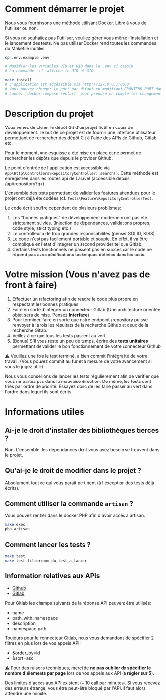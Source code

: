 # Comment démarrer le projet

Nous vous fournissons une méthode utilisant Docker. Libre à vous de l'utiliser ou non.

Si vous ne souhaitez pas l'utiliser, veuillez gérer vous même l'installation et le lancement des tests.
Ne pas utiliser Docker rend toutes les commandes du Makefile inutiles.

```sh
cp .env.example .env

# Modifier les variables UID et GID dans le .env si besoin
# La commande `id` affiche le UID et GID

make install
# L'application est accéssible via http://127.0.0.1:8000
# Vous pouvez changer le port par défaut en modifiant FRONTEND_PORT dans votre .env
# Lancez `docker-compose restart` pour prendre en compte les changements
```

# Description du projet

Vous venez de cloner le dépôt Git d'un projet fictif en cours de developpement.
Le but de ce projet est de fournir une interface utilisateur permettant de rechercher des dépôt Git à l'aide des APIs de Github, Gitlab etc.

Pour le moment, une esquisse a été mise en place et ne permet de rechercher les dépôts que depuis le provider Github.

Le point d'entrée de l'application est accessible via `App\Http\Controllers\RepositoryController::search()`. Cette méthode est enregistrée dans les routes api de Laravel (accessible depuis /api/repository?q=)

L'ensemble des tests permettant de valider les features attendues pour le projet ont déjà été codées (cf. `Tests\Feature\RepositoryControllerTest`.

Le code écrit souffre cependant de plusieurs problèmes:

1. Les "bonnes pratiques" de développement moderne n'ont pas été strictement suivies. (Injection de dépendances, validations propres, code style, strict typing etc.)
2. Le controlleur a de trop grandes responsabilités (penser SOLID, KISS)
3. Le code n'est pas facilement portable et souple. En effet, il va être compliqué en l'état d'intégrer un second provider tel que Gitlab.
4. Certains tests fonctionnels ne passent pas en succès car le code ne répond pas aux spécifications techniques définies dans les tests.

# Votre mission (Vous n'avez pas de front à faire)

1. Effectuer un refactoring afin de rendre le code plus propre en respectant les bonnes pratiques
2. Faire en sorte d'intégrer un connecteur Gitlab (Une architecture orientée objet sera de mise. Pensez **Interface**)
3. Pour terminer, faire en sorte que notre endpoint /repository puisse renvoyer à la fois les résultats de la recherche Github et ceux de la recherche Gitlab.
4. Veillez à ce que tous les tests passent au vert.
5. (Bonus) S'il vous reste un peu de temps, écrire des **tests unitaires** permettant de valider le bon fonctionnement de votre connecteur Github

:warning: Veuillez une fois le test terminé, a bien commit l'intégralité de votre travail. (Vous pouvez commit au fur et a mesure de votre avancement si vous le jugez utile)

Nous vous conseillons de lancer les tests régulièrement afin de vérifier que vous ne partez pas dans la mauvaise direction.
De même, les tests sont triés par ordre de priorité. Essayez donc de les faire passer au vert dans l'ordre dans lequel ils sont écrits.

# Informations utiles

## Ai-je le droit d'installer des bibliothèques tierces ?

Non. L'ensemble des dépendances dont vous avez besoin se trouvent dans le projet.

## Qu'ai-je le droit de modifier dans le projet ?

Absolument tout ce qui vous paraît pertinent (à l'exception des tests déjà écrits).

## Comment utiliser la commande `artisan` ?

Vous pouvez rentrer dans le docker PHP afin d'avoir accès à artisan.

```sh
make exec
php artisan
```

## Comment lancer les tests ?

```sh
make test
make test filter=nom_du_test_a_lancer
```

## Information relatives aux APIs

- [Github](https://docs.github.com/en/free-pro-team@latest/rest/reference/search#search-repositories)
- [Gitlab](https://docs.gitlab.com/ee/api/projects.html#search-for-projects-by-name)

Pour Gitlab les champs suivants de la réponse API peuvent être utilisés:

- name
- path_with_namespace
- description
- namespace.path

Toujours pour le connecteur Gitlab, nous vous demandons de spécifier 2 filtres en plus lors de vos appels API:

- &order_by=id
- &sort=asc

:warning: Pour des raisons techniques, merci de **ne pas oublier de spécifier le nombre d'élements par page** lors de vos appels aux API (**a régler sur 5**).

Des limites d'accès aux API existent (~ 10 call par minutes).
Si vous recevez des erreurs étrange, vous être peut-être bloqué par l'API. Il faut alors attendre une minute.
